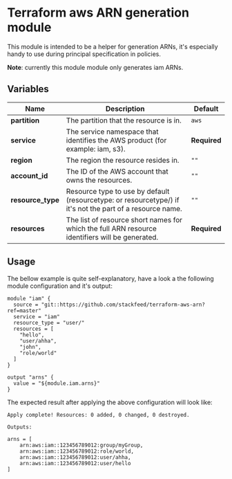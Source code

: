 # Terraform aws ARN generation module

This module is intended to be a helper for generation ARNs, it's especially handy to use during principal specification in policies.

**Note**: currently this module module only generates iam ARNs.

## Variables

| Name | Description | Default |
|---|---|---|
| **partition** | The partition that the resource is in. | `aws` |
| **service** | The service namespace that identifies the AWS product (for example: iam, s3). | **Required** |
| **region** | The region the resource resides in. | `""` |
| **account_id** | The ID of the AWS account that owns the resources. | `""` |
| **resource_type** | Resource type to use by default (resourcetype: or resourcetype/) if it's not the part of a resource name. | `""` |
| **resources** | The list of resource short names for which the full ARN resource identifiers will be generated. | **Required** |

## Usage

The bellow example is quite self-explanatory, have a look a the following module configuration and it's output:

```hcl
module "iam" {
  source = "git::https://github.com/stackfeed/terraform-aws-arn?ref=master"
  service = "iam"
  resource_type = "user/"
  resources = [
    "hello",
    "user/ahha",
    "john",
    "role/world"
  ]
}

output "arns" {
  value = "${module.iam.arns}"
}
```

The expected result after applying the above configuration will look like:

```
Apply complete! Resources: 0 added, 0 changed, 0 destroyed.

Outputs:

arns = [
    arn:aws:iam::123456789012:group/myGroup,
    arn:aws:iam::123456789012:role/world,
    arn:aws:iam::123456789012:user/ahha,
    arn:aws:iam::123456789012:user/hello
]
```
